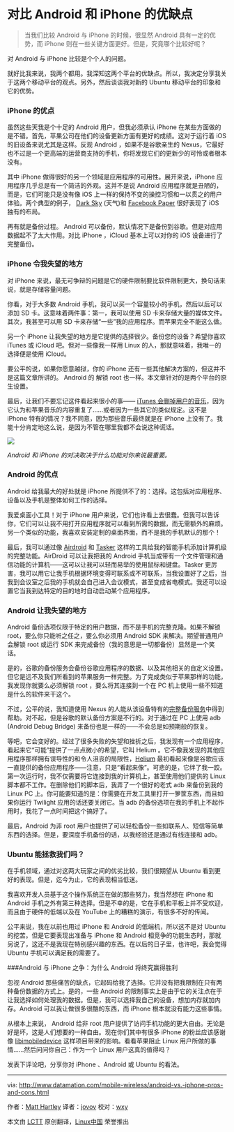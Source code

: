 对比 Android 和 iPhone 的优缺点
===================================

>当我们比较 Android 与 iPhone 的时候，很显然 Android 具有一定的优势，而 iPhone 则在一些关键方面更好。但是，究竟哪个比较好呢？

对 Android 与 iPhone 比较是个个人的问题。

就好比我来说，我两个都用。我深知这两个平台的优缺点。所以，我决定分享我关于这两个移动平台的观点。另外，然后谈谈我对新的 Ubuntu 移动平台的印象和它的优势。

### iPhone 的优点 

虽然这些天我是个十足的 Android 用户，但我必须承认 iPhone 在某些方面做的是不错。首先，苹果公司在他们的设备更新方面有更好的成绩。这对于运行着 iOS 的旧设备来说尤其是这样。反观 Android ，如果不是谷歌亲生的 Nexus，它最好也不过是一个更高端的运营商支持的手机，你将发现它们的更新少的可怜或者根本没有。

其中 iPhone 做得很好的另一个领域是应用程序的可用性。展开来说，iPhone 应用程序几乎总是有一个简洁的外观。这并不是说 Android 应用程序就是丑陋的，而是，它们可能只是没有像 iOS 上一样的保持不变的操控习惯和一以贯之的用户体验。两个典型的例子， [Dark Sky][1] (天气)和 [Facebook Paper][2] 很好表现了 iOS 独有的布局。

再有就是备份过程。 Android 可以备份，默认情况下是备份到谷歌。但是对应用数据起不了太大作用。对比 iPhone ，iCloud 基本上可以对你的 iOS 设备进行了完整备份。

### iPhone 令我失望的地方 

对 iPhone 来说，最无可争辩的问题是它的硬件限制要比软件限制更大，换句话来说，就是存储容量问题。

你看，对于大多数 Android 手机，我可以买一个容量较小的手机，然后以后可以添加 SD 卡。这意味着两件事：第一，我可以使用 SD 卡来存储大量的媒体文件。其次，我甚至可以用 SD 卡来存储“一些”我的应用程序。而苹果完全不能这么做。

另一个 iPhone 让我失望的地方是它提供的选择很少。备份您的设备？希望你喜欢 iTunes 或 iCloud 吧。但对一些像我一样用 Linux 的人，那就意味着，我唯一的选择便是使用 iCloud。

要公平的说，如果你愿意越狱，你的 iPhone 还有一些其他解决方案的，但这并不是这篇文章所讲的。 Android 的 解锁 root 也一样。本文章针对的是两个平台的原生设置。

最后，让我们不要忘记这件看起来很小的事—— [iTunes 会删掉用户的音乐][3]，因为它认为和苹果音乐的内容重复了……或者因为一些其它的类似规定。这不是 iPhone 特有的情况？我不同意，因为那些音乐最终就是在 iPhone 上没有了。我能十分肯定地这么说，是因为不管在哪里我都不会说这种谎话。

![](http://www.datamation.com/imagesvr_ce/5552/mobile-abstract-icon-200x150.jpg)

*Android 和 iPhone 的对决取决于什么功能对你来说最重要。*

### Android 的优点 

Android 给我最大的好处就是 iPhone 所提供不了的：选择。这包括对应用程序、设备以及手机是整体如何工作的选择。

我爱桌面小工具！对于 iPhone 用户来说，它们也许看上去很蠢。但我可以告诉你，它们可以让我不用打开应用程序就可以看到所需的数据，而无需额外的麻烦。另一个类似的功能，我喜欢安装定制的桌面界面，而不是我的手机默认的那个！

最后，我可以通过像 [Airdroid][4] 和 [Tasker][5] 这样的工具给我的智能手机添加计算机级的完整功能。AirDroid 可以让我把我的 Android 手机当成带有一个文件管理和通信功能的计算机——这可以让我可以轻而易举的使用鼠标和键盘。Tasker 更厉害，我可以用它让我手机根据环境变得可联系或不可联系，当我设置好了之后，当我到会议室之后我的手机就会自己进入会议模式，甚至变成省电模式。我还可以设置它当我到达特定的目的地时自动启动某个应用程序。

### Android 让我失望的地方

Android 备份选项仅限于特定的用户数据，而不是手机的完整克隆。如果不解锁 root，要么你只能听之任之，要么你必须用 Android SDK 来解决。期望普通用户会解锁 root 或运行 SDK 来完成备份（我的意思是一切都备份）显然是一个笑话。

是的，谷歌的备份服务会备份谷歌应用程序的数据、以及其他相关的自定义设置。但它是远不及我们所看到的苹果服务一样完整。为了完成类似于苹果那样的功能，我发现你就要么必须解锁 root ，要么将其连接到一个在 PC 机上使用一些不知道是什么的软件来干这个。

不过，公平的说，我知道使用 Nexus 的人能从该设备特有的[完整备份服务][6]中得到帮助。对不起，但是谷歌的默认备份方案是不行的。对于通过在 PC 上使用 adb (Android Debug Bridge) 来备份也是一样的——不会总是如预期般的恢复。

等吧，它会变好的。经过了很多失败的失望和挫折之后，我发现有一个应用程序，看起来它“可能”提供了一点点微小的希望，它叫 Helium 。它不像我发现的其他应用程序那样拥有误导性的和令人沮丧的局限性，[Helium][7] 最初看起来像是谷歌应该一直提供的备份应用程序——注意，只是“看起来像”。可悲的是，它绊了我一跤。第一次运行时，我不仅需要将它连接到我的计算机上，甚至使用他们提供的 Linux 脚本都不工作。在删除他们的脚本后，我弄了一个很好的老式 adb 来备份到我的 Linux PC 上。你可能要知道的是：你需要在开发工具里打开一箩筐东西，而且如果你运行 Twilight 应用的话还要关闭它。当 adb 的备份选项在我的手机上不起作用时，我花了一点时间把这个搞好了。

最后，Android 为非 root 用户也提供了可以轻松备份一些如联系人、短信等简单东西的选择。但是，要深度手机备份的话，以我经验还是通过有线连接和 adb。

### Ubuntu 能拯救我们吗？

在手机领域，通过对这两大玩家之间的优劣比较，我们很期望从 Ubuntu 看到更好的表现。但是，迄今为止，它的表现相当低迷。

我喜欢开发人员基于这个操作系统正在做的那些努力，我当然想在 iPhone 和 Android 手机之外有第三种选择。但是不幸的是，它在手机和平板上并不受欢迎，而且由于硬件的低端以及在 YouTube 上的糟糕的演示，有很多不好的传闻。

公平来说，我在以前也用过 iPhone 和 Android 的低端机，所以这不是对 Ubuntu 的挖苦。但是它要表现出准备与 iPhone 和 Android 相竞争的功能生态时，那就另说了，这还不是我现在特别感兴趣的东西。在以后的日子里，也许吧，我会觉得 Ubuntu 手机可以满足我的需要了。

###Android 与 iPhone 之争：为什么 Android 将终究赢得胜利

忽视 Android 那些痛苦的缺点，它起码给我了选择。它并没有把我限制在只有两种备份数据的方式上。是的，一些 Android 的限制事实上是由于它的关注点在于让我选择如何处理我的数据。但是，我可以选择我自己的设备，想加内存就加内存。Android 可以我让做很多很酷的东西，而 iPhone 根本就没有能力这些事情。

从根本上来说， Android 给非 root 用户提供了访问手机功能的更大自由。无论是好是坏，这是人们想要的一种自由。现在你们其中有很多 iPhone 的粉丝应该感谢像 [libimobiledevice][8] 这样项目带来的影响。看看苹果阻止 Linux 用户所做的事情……然后问问你自己：作为一个 Linux 用户这真的值得吗？

发表下评论吧，分享你对 iPhone 、Android 或 Ubuntu 的看法。

------------------------------------------------------------------------------

via: http://www.datamation.com/mobile-wireless/android-vs.-iphone-pros-and-cons.html

作者：[Matt Hartley][a]
译者：[jovov](https://github.com/jovov)
校对：[wxy](https://github.com/wxy)

本文由 [LCTT](https://github.com/LCTT/TranslateProject) 原创翻译，[Linux中国](https://linux.cn/) 荣誉推出

[a]: http://www.datamation.com/author/Matt-Hartley-3080.html
[1]: http://darkskyapp.com/
[2]: https://www.facebook.com/paper/
[3]: https://blog.vellumatlanta.com/2016/05/04/apple-stole-my-music-no-seriously/
[4]: https://www.airdroid.com/
[5]: http://tasker.dinglisch.net/
[6]: https://support.google.com/nexus/answer/2819582?hl=en
[7]: https://play.google.com/store/apps/details?id=com.koushikdutta.backup&hl=en
[8]: http://www.libimobiledevice.org/

